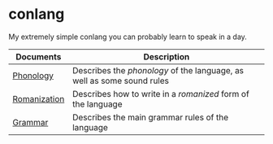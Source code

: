 # conlang
My extremely simple conlang you can probably learn to speak in a day.

| Documents | Description |
|-----------|-------------|
| [Phonology](PHONOLOGY.md) | Describes the *phonology* of the language, as well as some sound rules |
| [Romanization](ROMANIZATION.md) | Describes how to write in a *romanized* form of the language |
| [Grammar](GRAMMAR.md) | Describes the main grammar rules of the language |
